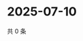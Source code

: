 # 2025-07-10

共 0 条

<!-- BEGIN ZHIHUQUESTIONS -->
<!-- 最后更新时间 Thu Jul 10 2025 04:13:01 GMT+0800 (China Standard Time) -->

<!-- END ZHIHUQUESTIONS -->
